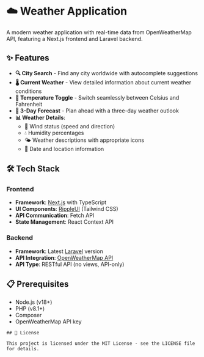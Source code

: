 # ☁️ Weather Application

A modern weather application with real-time data from OpenWeatherMap API, featuring a Next.js frontend and Laravel backend.


## ✨ Features

- **🔍 City Search** - Find any city worldwide with autocomplete suggestions
- **🌡️ Current Weather** - View detailed information about current weather conditions
- **🔄 Temperature Toggle** - Switch seamlessly between Celsius and Fahrenheit
- **📅 3-Day Forecast** - Plan ahead with a three-day weather outlook
- **📊 Weather Details**:
  - 💨 Wind status (speed and direction)
  - 💧 Humidity percentages
  - 🌤️ Weather descriptions with appropriate icons
  - 📍 Date and location information

## 🛠️ Tech Stack

### Frontend
- **Framework**: [Next.js](https://nextjs.org/) with TypeScript
- **UI Components**: [RippleUI](http://ripple-ui.com) (Tailwind CSS)
- **API Communication**: Fetch API
- **State Management**: React Context API

### Backend
- **Framework**: Latest [Laravel](https://laravel.com/) version
- **API Integration**: [OpenWeatherMap API](https://openweathermap.org/api)
- **API Type**: RESTful API (no views, API-only)

## 📋 Prerequisites

- Node.js (v18+)
- PHP (v8.1+)
- Composer
- OpenWeatherMap API key



```
## 📄 License

This project is licensed under the MIT License - see the LICENSE file for details.
